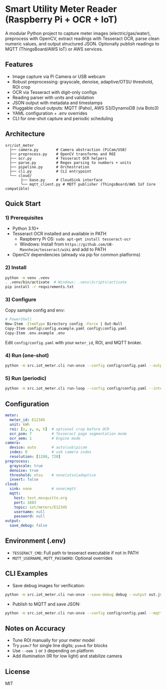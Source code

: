 # Smart Utility Meter Reader (Raspberry Pi + OCR + IoT)

A modular Python project to capture meter images (electric/gas/water), preprocess with OpenCV, extract readings with Tesseract OCR, parse clean numeric values, and output structured JSON. Optionally publish readings to MQTT (ThingsBoard/AWS IoT) or AWS services.

## Features
- Image capture via Pi Camera or USB webcam
- Robust preprocessing: grayscale, denoise, adaptive/OTSU threshold, ROI crop
- OCR via Tesseract with digit-only configs
- Reading parser with units and validation
- JSON output with metadata and timestamps
- Pluggable cloud outputs: MQTT (Paho), AWS S3/DynamoDB (via Boto3)
- YAML configuration + .env overrides
- CLI for one-shot capture and periodic scheduling

## Architecture
```
src/iot_meter
  ├── camera.py        # Camera abstraction (PiCam/USB)
  ├── preprocess.py    # OpenCV transforms and ROI
  ├── ocr.py           # Tesseract OCR helpers
  ├── parse.py         # Regex parsing to numbers + units
  ├── pipeline.py      # Orchestration
  ├── cli.py           # CLI entrypoint
  └── cloud/
       ├── base.py     # CloudSink interface
       └── mqtt_client.py # MQTT publisher (ThingsBoard/AWS IoT Core compatible)
```

## Quick Start

### 1) Prerequisites
- Python 3.10+
- Tesseract OCR installed and available in PATH
  - Raspberry Pi OS: `sudo apt-get install tesseract-ocr`
  - Windows: Install from `https://github.com/UB-Mannheim/tesseract/wiki` and add to PATH
- OpenCV dependencies (already via pip for common platforms)

### 2) Install
```bash
python -m venv .venv
. .venv/bin/activate  # Windows: .venv\Scripts\activate
pip install -r requirements.txt
```

### 3) Configure
Copy sample config and env:
```bash
# PowerShell
New-Item -ItemType Directory config -Force | Out-Null
Copy-Item config\config.example.yaml config\config.yaml
Copy-Item .env.example .env
```
Edit `config/config.yaml` with your `meter_id`, ROI, and MQTT broker.

### 4) Run (one-shot)
```bash
python -m src.iot_meter.cli run-once --config config/config.yaml --output out.json --save-debug ./debug
```

### 5) Run (periodic)
```bash
python -m src.iot_meter.cli run-loop --config config/config.yaml --interval 60 --output-dir ./out
```

## Configuration
```yaml
meter:
  meter_id: E12345
  unit: kWh
  roi: [x, y, w, h]  # optional crop before OCR
  ocr_psm: 7         # Tesseract page segmentation mode
  ocr_oem: 1         # Engine mode
camera:
  device: auto       # auto|usb|picam
  index: 0           # usb camera index
  resolution: [1280, 720]
preprocess:
  grayscale: true
  denoise: true
  threshold: otsu    # none|otsu|adaptive
  invert: false
cloud:
  sink: none         # none|mqtt
  mqtt:
    host: test.mosquitto.org
    port: 1883
    topic: iot/meters/E12345
    username: null
    password: null
output:
  save_debug: false
```

## Environment (.env)
- `TESSERACT_CMD`: Full path to tesseract executable if not in PATH
- `MQTT_USERNAME`, `MQTT_PASSWORD`: Optional overrides

## CLI Examples
- Save debug images for verification:
```bash
python -m src.iot_meter.cli run-once --save-debug debug --output out.json
```
- Publish to MQTT and save JSON:
```bash
python -m src.iot_meter.cli run-once --config config/config.yaml --mqtt --output out.json
```

## Notes on Accuracy
- Tune ROI manually for your meter model
- Try `psm=7` for single line digits; `psm=6` for blocks
- Use `--oem 1` or `3` depending on platform
- Add illumination (IR for low light) and stabilize camera

## License
MIT






















